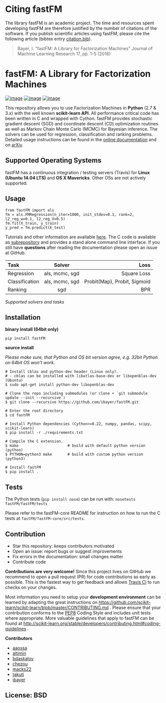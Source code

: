Citing fastFM
=============

The library fastFM is an academic project. The time and resources spent
developing fastFM are therefore justified by the number of citations of
the software. If you publish scientific articles using fastFM, please
cite the following article (bibtex entry
[citation.bib](http://jmlr.org/papers/v17/15-355.bib)).

> Bayer, I. \"fastFM: A Library for Factorization Machines\" Journal of
> Machine Learning Research 17, pp. 1-5 (2016)

fastFM: A Library for Factorization Machines
============================================

[![image](https://travis-ci.org/ibayer/fastFM.svg?branch=master)](https://travis-ci.org/ibayer/fastFM)
[![image](https://img.shields.io/badge/platform-OSX%7CLinux-lightgrey.svg)](https://travis-ci.org/ibayer/fastFM)
[![image](https://img.shields.io/pypi/l/Django.svg)](https://travis-ci.org/ibayer/fastFM)

This repository allows you to use Factorization Machines in **Python**
(2.7 & 3.x) with the well known **scikit-learn API**. All performance
critical code has been written in C and wrapped with Cython. fastFM
provides stochastic gradient descent (SGD) and coordinate descent (CD)
optimization routines as well as Markov Chain Monte Carlo (MCMC) for
Bayesian inference. The solvers can be used for regression,
classification and ranking problems. Detailed usage instructions can be
found in the [online documentation](http://ibayer.github.io/fastFM) and
on [arXiv](http://arxiv.org/abs/1505.00641).

Supported Operating Systems
---------------------------

fastFM has a continuous integration / testing servers (Travis) for
**Linux (Ubuntu 14.04 LTS)** and **OS X Mavericks**. Other OSs are not
actively supported.

Usage
-----

``` {.python}
from fastFM import als
fm = als.FMRegression(n_iter=1000, init_stdev=0.1, rank=2, l2_reg_w=0.1, l2_reg_V=0.5)
fm.fit(X_train, y_train)
y_pred = fm.predict(X_test)
```

Tutorials and other information are available
[here](http://arxiv.org/abs/1505.00641). The C code is available as
[subrepository](https://github.com/ibayer/fastFM-core) and provides a
stand alone command line interface. If you still have **questions**
after reading the documentation please open an issue at GitHub.

| Task       | Solver     | Loss     |
| :------------- | :----------: | -----------: |
| Regression     | als, mcmc, sgd | Square Loss                 |
| Classification | als, mcmc, sgd | Probit(Map), Probit, Sigmoid|
| Ranking        | sgd            | BPR                         |

*Supported solvers and tasks*

Installation
------------

**binary install (64bit only)**

`pip install fastFM`

**source install**

*Please make sure, that Python and OS bit version agree, e.g. 32bit
Python on 64bit OS won\'t work.*

``` {.bash}
# Install cblas and python-dev header (Linux only).
# - cblas can be installed with libatlas-base-dev or libopenblas-dev (Ubuntu)
$ sudo apt-get install python-dev libopenblas-dev

# Clone the repo including submodules (or clone + `git submodule update --init --recursive`)
$ git clone --recursive https://github.com/ibayer/fastFM.git

# Enter the root directory
$ cd fastFM

# Install Python dependencies (Cython>=0.22, numpy, pandas, scipy, scikit-learn)
$ pip install -r ./requirements.txt

# Compile the C extension.
$ make                      # build with default python version (python)
$ PYTHON=python3 make       # build with custom python version (python3)

# Install fastFM
$ pip install .
```

Tests
-----

The Python tests (`pip install nose`) can be run with:
`nosetests fastFM/fastFM/tests`

Please refer to the fastFM-core README for instruction on how to run the
C tests at `fastFM/fastFM-core/src/tests`.

Contribution
------------

-   Star this repository: keeps contributors motivated
-   Open an issue: report bugs or suggest improvements
-   Fix errors in the documentation: small changes matter
-   Contribute code

**Contributions are very welcome!** Since this project lives on GitHub
we recommend to open a pull request (PR) for code contributions as early
as possible. This is the fastest way to get feedback and allows [Travis
CI](https://travis-ci.org/ibayer/fastFM) to run checks on your changes.

Most information you need to setup your **development environment** can
be learned by adapting the great instructions on
<https://github.com/scikit-learn/scikit-learn/blob/master/CONTRIBUTING.md>
. Please ensure that your contribution conforms to the
[PEP8](http://www.python.org/dev/peps/pep-0008/) Coding Style and
includes unit tests where appropriate. More valuable guidelines that
apply to fastFM can be found at
<http://scikit-learn.org/stable/developers/contributing.html#coding-guidelines>
.

**Contributors**

-   [aaossa](https://github.com/aaossa/)
-   [altimin](https://github.com/altimin)
-   [bdaskalov](https://github.com/bdaskalov)
-   [chezou](https://github.com/chezou)
-   [macks22](https://github.com/macks22)
-   [takuti](https://github.com/takuti)
-   [ibayer](https://github.com/ibayer)

License: BSD
------------

<!-- Matomo Image Tracker-->
<img referrerpolicy="no-referrer-when-downgrade" src="https://matomo.palaimon.io/matomo.php?idsite=2&amp;rec=1" style="border:0" alt="" />
<!-- End Matomo -->
